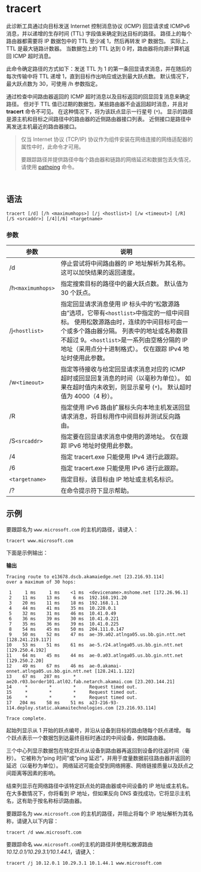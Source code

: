 # tracert

此诊断工具通过向目标发送 Internet 控制消息协议 (ICMP) 回显请求或 ICMPv6 消息，并以递增的生存时间 (TTL)  字段值来确定到达目标的路径。 路径上的每个路由器都需要将 IP 数据包中的 TTL 至少减 1，然后再转发 IP 数据包。 实际上，TTL  是最大链路计数器。 当数据包上的 TTL 达到 0 时，路由器将向源计算机返回 ICMP 超时消息。

此命令确定路径的方式如下：发送 TTL 为 1 的第一条回显请求消息，并在随后的每次传输中将 TTL 递增 1，直到目标作出响应或达到最大跃点数。 默认情况下，最大跃点数为 30，可使用 /h 参数指定。

通过检查中间路由器返回的 ICMP 超时消息以及目标返回的回显回复消息来确定路径。 但对于 TTL 值已过期的数据包，某些路由器不会返回超时消息，并且对 **tracert** 命令不可见。 在这种情况下，将为该跃点显示一行星号 (`*`​)。 显示的路径是源主机和目标之间路径中的路由器的近侧路由器接口列表。 近侧接口是路径中离发送主机最近的路由器接口。

> 仅当 Internet 协议 (TCP/IP) 协议作为组件安装在网络连接的网络适配器的属性中时，此命令才可用。
>
> 要跟踪路径并提供路径中每个路由器和链路的网络延迟和数据包丢失情况，请使用 [pathping](https://learn.microsoft.com/zh-cn/windows-server/administration/windows-commands/pathping) 命令。

‍

## 语法

```
tracert [/d] [/h <maximumhops>] [/j <hostlist>] [/w <timeout>] [/R] [/S <srcaddr>] [/4][/6] <targetname>
```

### 参数

|参数|说明|
| ------| -----------------------------------------------------------------------------------------------------------------------------------------------------------------------------------------------------------------------------------------------------------------------|
|/d|停止尝试将中间路由器的 IP 地址解析为其名称。 这可以加快结果的返回速度。|
|/h`<maximumhops>`​|指定搜索目标的路径中的最大跃点数。 默认值为 30 个跃点。|
|/j`<hostlist>`​|指定回显请求消息使用 IP 标头中的“松散源路由”选项，它带有`<hostlist>`​中指定的一组中间目标。 使用松散源路由时，连续的中间目标可由一个或多个路由器分隔。 列表中的地址或名称数目不超过 9。`<hostlist>`​是一系列由空格分隔的 IP 地址（采用点分十进制格式）。 仅在跟踪 IPv4 地址时使用此参数。|
|/w`<timeout>`​|指定等待接收与给定回显请求消息对应的 ICMP 超时或回显回复消息的时间（以毫秒为单位）。 如果在超时值内未收到，则显示星号 (`*`​)。 默认超时值为 4000（4 秒）。|
|/R|指定使用 IPv6 路由扩展标头向本地主机发送回显请求消息，将目标用作中间目标并测试反向路由。|
|/S`<srcaddr>`​|指定要在回显请求消息中使用的源地址。 仅在跟踪 IPv6 地址时使用此参数。|
|/4|指定 tracert.exe 只能使用 IPv4 进行此跟踪。|
|/6|指定 tracert.exe 只能使用 IPv6 进行此跟踪。|
|​`<targetname>`​|指定目标，该目标由 IP 地址或主机名标识。|
|/?|在命令提示符下显示帮助。|

## 示例

要跟踪名为 `www.microsoft.com`​ 的主机的路径，请键入：

```
tracert www.microsoft.com
```

下面是示例输出：

**输出**

```
Tracing route to e13678.dscb.akamaiedge.net [23.216.93.114]
over a maximum of 30 hops:

 1     1 ms     1 ms    <1 ms  <devicename>.mshome.net [172.26.96.1]
 2    11 ms    13 ms     6 ms  192.168.191.20
 3    20 ms    11 ms    18 ms  192.168.1.1
 4    44 ms    41 ms    35 ms  10.228.0.1
 5    32 ms    31 ms    46 ms  10.41.0.49
 6    36 ms    39 ms    30 ms  10.41.0.221
 7    35 ms    36 ms    39 ms  10.41.0.225
 8    54 ms    45 ms    50 ms  204.111.0.147
 9    50 ms    52 ms    47 ms  ae-39.a02.atlnga05.us.bb.gin.ntt.net [128.241.219.117]
10    53 ms    51 ms    61 ms  ae-5.r24.atlnga05.us.bb.gin.ntt.net [129.250.4.192]
11    64 ms    45 ms    44 ms  ae-0.a03.atlnga05.us.bb.gin.ntt.net [129.250.2.20]
12    49 ms    67 ms    46 ms  ae-0.akamai-onnet.atlnga05.us.bb.gin.ntt.net [128.241.1.122]
13    67 ms   287 ms     *     ae20.r03.border101.atl02.fab.netarch.akamai.com [23.203.144.21]
14     *        *        *     Request timed out.
15     *        *        *     Request timed out.
16     *        *        *     Request timed out.
17   204 ms    58 ms    51 ms  a23-216-93-114.deploy.static.akamaitechnologies.com [23.216.93.114]

Trace complete.
```

起始列显示从 1 开始的跃点编号，并沿从设备到目标的路由随每个跃点递增。 每个跃点表示一个数据包到达最终目标时通过的中间设备，例如路由器。

三个中心列显示数据包在特定跃点从设备到路由器再返回到设备的往返时间（毫秒）。 它被称为“ping 时间”或“ping 延迟”，并用于度量数据前往路由器并返回的延迟（以毫秒为单位）。 网络延迟可能会受到网络拥塞、网络链接质量以及跃点之间距离等因素的影响。

结束列显示在网络路径中该特定跃点处的路由器或中间设备的 IP 地址或主机名。 在大多数情况下，你将看到 IP 地址，但如果反向 DNS 查找成功，它将显示主机名，这有助于按名称标识路由器。

要跟踪名为 `www.microsoft.com`​ 的主机的路径，并阻止将每个 IP 地址解析为其名称，请键入以下内容：

```
tracert /d www.microsoft.com
```

要跟踪命名 `www.microsoft.com`​ 的主机的路径并使用松散源路由 *10.12.0.1/10.29.3.1/10.1.44.1*，请键入：

```
tracert /j 10.12.0.1 10.29.3.1 10.1.44.1 www.microsoft.com
```

